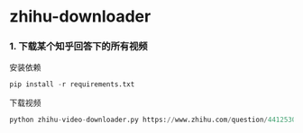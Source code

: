 # zhihu-downloader


### 1. 下载某个知乎回答下的所有视频


安装依赖

```python
pip install -r requirements.txt
```

下载视频

```python
python zhihu-video-downloader.py https://www.zhihu.com/question/441253090/answer/1703034136
```
